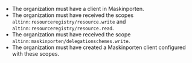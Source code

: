 - The organization must have a client in Maskinporten.
- The organization must have received the scopes `altinn:resourceregistry/resource.write` and `altinn:resourceregistry/resource.read`.
- The organization must have received the scope `altinn:maskinporten/delegationschemes.write`.
- The organization must have created a Maskinporten client configured with these scopes.